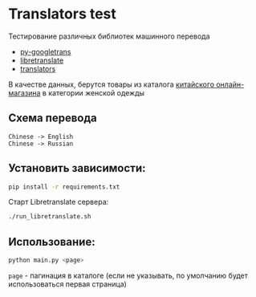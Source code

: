 Translators test
================

Тестирование различных библиотек машинного перевода

* [py-googletrans](https://github.com/ssut/py-googletrans)
* [libretranslate](https://github.com/LibreTranslate/LibreTranslate)
* [translators](https://github.com/UlionTse/translators)

В качестве данных, берутся товары из каталога [китайского онлайн-магазина](
https://list.jd.com/) в категории женской одежды

Схема перевода
--------------
```
Chinese -> English
Chinese -> Russian
```

Установить зависимости:
-----------------------

```bash
pip install -r requirements.txt
```

Старт Libretranslate сервера:
```bash
./run_libretranslate.sh
```

Использование:
--------------

```bash
python main.py <page>
```

`page` - пагинация в каталоге (если не указывать, по умолчанию будет использоваться первая страница)